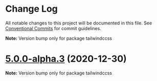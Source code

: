# Change Log

All notable changes to this project will be documented in this file.
See [Conventional Commits](https://conventionalcommits.org) for commit guidelines.



**Note:** Version bump only for package tailwindccss





# [5.0.0-alpha.3](https://github.com/wintercounter/ccss/compare/v3.19.0...v5.0.0-alpha.3) (2020-12-30)

**Note:** Version bump only for package tailwindccss
